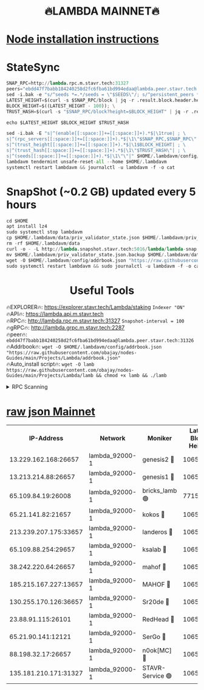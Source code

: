 <h1 align="center"> 🔥LAMBDA MAINNET🔥</h1>


[Node installation instructions](https://github.com/obajay/nodes-Guides/tree/main/Projects/Lambda)
=


# StateSync
```python
SNAP_RPC=http://lambda.rpc.m.stavr.tech:31327
peers="ebdd47f7babb184240258d2fc6fba61bd994edaa@lambda.peer.stavr.tech:31326" 
sed -i.bak -e "s/^seeds *=.*/seeds = \"$SEEDS\"/; s/^persistent_peers *=.*/persistent_peers = \"$PEERS\"/" $HOME/.lambdavm/config/config.toml
LATEST_HEIGHT=$(curl -s $SNAP_RPC/block | jq -r .result.block.header.height); \
BLOCK_HEIGHT=$((LATEST_HEIGHT - 100)); \
TRUST_HASH=$(curl -s "$SNAP_RPC/block?height=$BLOCK_HEIGHT" | jq -r .result.block_id.hash)

echo $LATEST_HEIGHT $BLOCK_HEIGHT $TRUST_HASH

sed -i.bak -E "s|^(enable[[:space:]]+=[[:space:]]+).*$|\1true| ; \
s|^(rpc_servers[[:space:]]+=[[:space:]]+).*$|\1\"$SNAP_RPC,$SNAP_RPC\"| ; \
s|^(trust_height[[:space:]]+=[[:space:]]+).*$|\1$BLOCK_HEIGHT| ; \
s|^(trust_hash[[:space:]]+=[[:space:]]+).*$|\1\"$TRUST_HASH\"| ; \
s|^(seeds[[:space:]]+=[[:space:]]+).*$|\1\"\"|" $HOME/.lambdavm/config/config.toml
lambdavm tendermint unsafe-reset-all --home $HOME/.lambdavm
systemctl restart lambdavm && journalctl -u lambdavm -f -o cat

```
# SnapShot (~0.2 GB) updated every 5 hours
```python
cd $HOME
apt install lz4
sudo systemctl stop lambdavm
cp $HOME/.lambdavm/data/priv_validator_state.json $HOME/.lambdavm/priv_validator_state.json.backup
rm -rf $HOME/.lambdavm/data
curl -o - -L http://lambda.snapshot.stavr.tech:5016/lambda/lambda-snap.tar.lz4 | lz4 -c -d - | tar -x -C $HOME/.lambdavm --strip-components 2
mv $HOME/.lambdavm/priv_validator_state.json.backup $HOME/.lambdavm/data/priv_validator_state.json
wget -O $HOME/.lambdavm/config/addrbook.json "https://raw.githubusercontent.com/obajay/nodes-Guides/main/Projects/Lambda/addrbook.json"
sudo systemctl restart lambdavm && sudo journalctl -u lambdavm -f -o cat
```
 <h1 align="center"> Useful Tools</h1>

🔥EXPLORER🔥:      https://explorer.stavr.tech/Lambda/staking	        `Indexer "ON"` \
🔥API🔥: 			 		 https://lambda.api.m.stavr.tech \
🔥RPC🔥:           http://lambda.rpc.m.stavr.tech:31327	              `Snapshot-interval = 100` \
🔥gRPC🔥:          http://lambda.grpc.m.stavr.tech:2287 \
🔥peer🔥:					 `ebdd47f7babb184240258d2fc6fba61bd994edaa@lambda.peer.stavr.tech:31326` \
🔥Addrbook🔥:    ```wget -O $HOME/.lambdavm/config/addrbook.json "https://raw.githubusercontent.com/obajay/nodes-Guides/main/Projects/Lambda/addrbook.json"``` \
🔥Auto_install script🔥: ```wget -O lamb https://raw.githubusercontent.com/obajay/nodes-Guides/main/Projects/Lambda/lamb && chmod +x lamb && ./lamb```


<details>
<summary>RPC Scanning</summary>

<h2 align="center"> We scan nodes in real time every 4 hours. And we provide the final result of RPC endpoints.
We cannot influence the operation of these nodes in any way. </h2>


```python
If Voting Power is higher than 0 --> then the Node is a validator of the network and may be subject to attack and be a potential threat to the chain.
```
```python
We marked such validators with a red symbol
```

</details>

[raw json Mainnet](https://rpc-check.lambm.stavr.tech/lambm/rpc-lambm-result.json)
=


<table><tr><th>IP-Address</th><th>Network</th><th>Moniker</th><th>Latest Block Height</th><th>Earliest Block Height</th><th>Catching Up</th><th>Tx Index</th><th>Voting Power</th><th>Scan Time</th></tr><tr><td>13.229.162.168:26657</td><td>lambda_92000-1</td><td>genesis2 🔴</td><td>10657709</td><td>1</td><td>False</td><td>on</td><td>16647031</td><td>2023-12-20T19:31:41.038296809UTC</td></tr><tr><td>13.213.214.88:26657</td><td>lambda_92000-1</td><td>genesis1 🔴</td><td>10657710</td><td>1</td><td>False</td><td>on</td><td>107835</td><td>2023-12-20T19:31:45.308400534UTC</td></tr><tr><td>65.109.84.19:26008</td><td>lambda_92000-1</td><td>bricks_lamb 🟢</td><td>7715743</td><td>7581001</td><td>False</td><td>on</td><td>0</td><td>2023-12-20T19:31:56.234895076UTC</td></tr><tr><td>65.21.141.82:21657</td><td>lambda_92000-1</td><td>kokos 🔴</td><td>10657710</td><td>7716001</td><td>False</td><td>off</td><td>546765</td><td>2023-12-20T19:31:47.684946106UTC</td></tr><tr><td>213.239.207.175:33657</td><td>lambda_92000-1</td><td>landeros 🔴</td><td>10657709</td><td>8136001</td><td>False</td><td>off</td><td>936858</td><td>2023-12-20T19:31:35.403800795UTC</td></tr><tr><td>65.109.88.254:29657</td><td>lambda_92000-1</td><td>ksalab 🔴</td><td>10657711</td><td>8715001</td><td>False</td><td>on</td><td>503463</td><td>2023-12-20T19:31:50.488501898UTC</td></tr><tr><td>38.242.220.64:26657</td><td>lambda_92000-1</td><td>mahof 🔴</td><td>10657707</td><td>10131001</td><td>False</td><td>off</td><td>770350</td><td>2023-12-20T19:31:30.663447939UTC</td></tr><tr><td>185.215.167.227:13657</td><td>lambda_92000-1</td><td>MAHOF 🔴</td><td>10657710</td><td>10134001</td><td>False</td><td>on</td><td>2051510</td><td>2023-12-20T19:31:44.373066439UTC</td></tr><tr><td>130.255.170.126:36657</td><td>lambda_92000-1</td><td>Sr20de 🔴</td><td>10657709</td><td>10353001</td><td>False</td><td>off</td><td>671446</td><td>2023-12-20T19:31:35.809209299UTC</td></tr><tr><td>23.88.91.115:26101</td><td>lambda_92000-1</td><td>RedHead 🔴</td><td>10657709</td><td>10557709</td><td>False</td><td>off</td><td>553202</td><td>2023-12-20T19:31:36.047512238UTC</td></tr><tr><td>65.21.90.141:12121</td><td>lambda_92000-1</td><td>SerGo 🔴</td><td>10657711</td><td>10557711</td><td>False</td><td>off</td><td>10551678</td><td>2023-12-20T19:31:50.814800468UTC</td></tr><tr><td>88.198.32.17:26657</td><td>lambda_92000-1</td><td>n0ok[MC] 🔴</td><td>10657712</td><td>10557712</td><td>False</td><td>off</td><td>1578630</td><td>2023-12-20T19:31:55.893279941UTC</td></tr><tr><td>135.181.210.171:31327</td><td>lambda_92000-1</td><td>STAVR-Service 🟢</td><td>10657710</td><td>10654501</td><td>False</td><td>on</td><td>0</td><td>2023-12-20T19:31:50.107381400UTC</td></tr></table>
